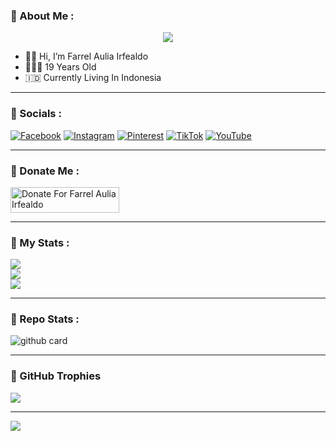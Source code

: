 ### :rocket: About Me :
<p align="center">
<img src="https://i.ibb.co.com/NtBxrm3/3f7a1f1beaa402b09bb3cdcfd4545a3e.jpg"/>
</p>

- 👋🏻 Hi, I’m Farrel Aulia Irfealdo
- 👨🏻‍🦱 19 Years Old
- 🇮🇩 Currently Living In Indonesia

---

### :rocket: Socials :
[![Facebook](https://img.shields.io/badge/Facebook-%231877F2.svg?logo=Facebook&logoColor=white)](https://facebook.com/farelelite) 
[![Instagram](https://img.shields.io/badge/Instagram-%23E4405F.svg?logo=Instagram&logoColor=white)](https://instagram.com/farrelauliairfealdo_)
[![Pinterest](https://img.shields.io/badge/Pinterest-%23E60023.svg?logo=Pinterest&logoColor=white)](https://pinterest.com/farrelauliairfealdo)
[![TikTok](https://img.shields.io/badge/TikTok-%23000000.svg?logo=TikTok&logoColor=white)](https://tiktok.com/@farrel.aulia.irfealdo)
[![YouTube](https://img.shields.io/badge/YouTube-%23FF0000.svg?logo=YouTube&logoColor=white)](https://youtube.com/@Tenka-MD) 

---

### :rocket: Donate Me :
<a href="https://saweria.co/FarrelAuliaIrfealdo" target="_blank"><img src="https://user-images.githubusercontent.com/26188697/180601310-e82c63e4-412b-4c36-b7b5-7ba713c80380.png" alt="Donate For Farrel Aulia Irfealdo" height="41" width="174"></a>

---

### :rocket: My Stats :
![](https://github-readme-stats.vercel.app/api?username=farrelauliairfealdo29&theme=radical&hide_border=false&include_all_commits=true&count_private=true)<br/>
![](https://github-readme-streak-stats.herokuapp.com/?user=farrelauliairfealdo29&theme=radical&hide_border=false)<br/>
![](https://github-readme-stats.vercel.app/api/top-langs/?username=farrelauliairfealdo29&theme=radical&hide_border=false&include_all_commits=true&count_private=true&layout=compact)

---

### :rocket: Repo Stats : 
![github card](https://github-readme-stats.vercel.app/api/pin/?username=farrelauliairfealdo29&repo=neoxr-bot&theme=radical)

---

### :rocket: GitHub Trophies
![](https://github-profile-trophy.vercel.app/?username=farrelauliairfealdo29&theme=radical&no-frame=false&no-bg=false&margin-w=4)

---
[![](https://visitcount.itsvg.in/api?id=farrelauliairfealdo29&icon=10&color=0)](https://visitcount.itsvg.in)
